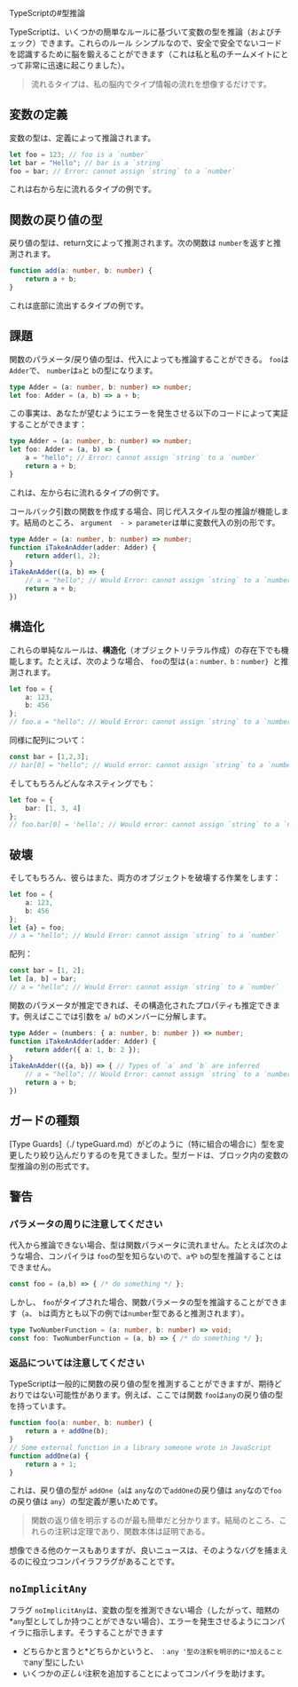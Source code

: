 TypeScriptの#型推論

TypeScriptは、いくつかの簡単なルールに基づいて変数の型を推論（およびチェック）できます。これらのルール
シンプルなので、安全で安全でないコードを認識するために脳を鍛えることができます（これは私と私のチームメイトにとって非常に迅速に起こりました）。

> 流れるタイプは、私の脳内でタイプ情報の流れを想像するだけです。

## 変数の定義

変数の型は、定義によって推論されます。

```ts
let foo = 123; // foo is a `number`
let bar = "Hello"; // bar is a `string`
foo = bar; // Error: cannot assign `string` to a `number`
```

これは右から左に流れるタイプの例です。

## 関数の戻り値の型

戻り値の型は、return文によって推測されます。次の関数は `number`を返すと推測されます。

```ts
function add(a: number, b: number) {
    return a + b;
}
```

これは底部に流出するタイプの例です。

## 課題

関数のパラメータ/戻り値の型は、代入によっても推論することができる。 `foo`は`Adder`で、 `number`は`a`と `b`の型になります。

```ts
type Adder = (a: number, b: number) => number;
let foo: Adder = (a, b) => a + b;
```

この事実は、あなたが望むようにエラーを発生させる以下のコードによって実証することができます：

```ts
type Adder = (a: number, b: number) => number;
let foo: Adder = (a, b) => {
    a = "hello"; // Error: cannot assign `string` to a `number`
    return a + b;
}
```

これは、左から右に流れるタイプの例です。

コールバック引数の関数を作成する場合、同じ*代入*スタイル型の推論が機能します。結局のところ、 `argument  - > parameter`は単に変数代入の別の形です。

```ts
type Adder = (a: number, b: number) => number;
function iTakeAnAdder(adder: Adder) {
    return adder(1, 2);
}
iTakeAnAdder((a, b) => {
    // a = "hello"; // Would Error: cannot assign `string` to a `number`
    return a + b;
})
```

## 構造化

これらの単純なルールは、**構造化**（オブジェクトリテラル作成）の存在下でも機能します。たとえば、次のような場合、 `foo`の型は`{a：number、b：number} `と推測されます。

```ts
let foo = {
    a: 123,
    b: 456
};
// foo.a = "hello"; // Would Error: cannot assign `string` to a `number`
```

同様に配列について：

```ts
const bar = [1,2,3];
// bar[0] = "hello"; // Would error: cannot assign `string` to a `number`
```

そしてもちろんどんなネスティングでも：

```ts
let foo = {
    bar: [1, 3, 4]
};
// foo.bar[0] = 'hello'; // Would error: cannot assign `string` to a `number`
```

## 破壊

そしてもちろん、彼らはまた、両方のオブジェクトを破壊する作業をします：

```ts
let foo = {
    a: 123,
    b: 456
};
let {a} = foo;
// a = "hello"; // Would Error: cannot assign `string` to a `number`
```

配列：

```ts
const bar = [1, 2];
let [a, b] = bar;
// a = "hello"; // Would Error: cannot assign `string` to a `number`
```

関数のパラメータが推定できれば、その構造化されたプロパティも推定できます。例えばここでは引数を `a`/` b`のメンバーに分解します。

```ts
type Adder = (numbers: { a: number, b: number }) => number;
function iTakeAnAdder(adder: Adder) {
    return adder({ a: 1, b: 2 });
}
iTakeAnAdder(({a, b}) => { // Types of `a` and `b` are inferred
    // a = "hello"; // Would Error: cannot assign `string` to a `number`
    return a + b;
})
```

## ガードの種類

[Type Guards]（./ typeGuard.md）がどのように（特に組合の場合に）型を変更したり絞り込んだりするのを見てきました。型ガードは、ブロック内の変数の型推論の別の形式です。

## 警告

### パラメータの周りに注意してください

代入から推論できない場合、型は関数パラメータに流れません。たとえば次のような場合、コンパイラは `foo`の型を知らないので、`a`や `b`の型を推論することはできません。

```ts
const foo = (a,b) => { /* do something */ };
```

しかし、 `foo`がタイプされた場合、関数パラメータの型を推論することができます（`a`、 `b`は両方とも以下の例では`number`型であると推測されます）。

```ts
type TwoNumberFunction = (a: number, b: number) => void;
const foo: TwoNumberFunction = (a, b) => { /* do something */ };
```

### 返品については注意してください

TypeScriptは一般的に関数の戻り値の型を推測することができますが、期待どおりではない可能性があります。例えば、ここでは関数 `foo`は`any`の戻り値の型を持っています。

```ts
function foo(a: number, b: number) {
    return a + addOne(b);
}
// Some external function in a library someone wrote in JavaScript
function addOne(a) {
    return a + 1;
}
```

これは、戻り値の型が `addOne`（`a`は `any`なので`addOne`の戻り値は `any`なので`foo`の戻り値は `any`）の型定義が悪いためです。

> 関数の返り値を明示するのが最も簡単だと分かります。結局のところ、これらの注釈は定理であり、関数本体は証明である。

想像できる他のケースもありますが、良いニュースは、そのようなバグを捕まえるのに役立つコンパイラフラグがあることです。

## `noImplicitAny`

フラグ `noImplicitAny`は、変数の型を推測できない場合（したがって、暗黙の*`any`型としてしか持つことができない場合）、エラーを発生させるようにコンパイラに指示します。そうすることができます

* どちらかと言うと*どちらかというと、 `：any '型の注釈を明示的に*加えることで`any`型にしたい
* いくつかの*正しい*注釈を追加することによってコンパイラを助けます。
